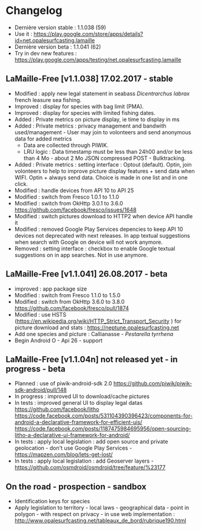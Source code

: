 # Changelog
- Dernière version stable : 1.1.038 (59)
- Use it : https://play.google.com/store/apps/details?id=net.opalesurfcasting.lamaille
- Dernière version beta : 1.1.041 (62)
- Try in dev new features : https://play.google.com/apps/testing/net.opalesurfcasting.lamaille 

## LaMaille-Free [v1.1.038] 17.02.2017 - stable
- Modified : apply new legal statement in seabass *Dicentrarchus labrax* french leasure sea fishing.
- Improved : display for species with bag limit (PMA).
- Improved : display for species with limited fishing dates.
- Added : Private metrics on picture display, ie time to display in ms
- Added : Private metrics : privacy management and bandwith used/management - User may join to volonteers and send anonymous data for added metrics
  - Data are collected through PIWIK.
  - LRU logic : Data timestamp must be less than 24h00 and/or be less than 4 Mo - about 2 Mo JSON compressed POST - Bulktracking.
- Added : Private metrics : setting interface : Optout (default). Optin, join volonteers to help to improve picture display features + send data when WIFI. Optin + always send data. Choice is made in one list and in one click.
- Modified : handle devices from API 10 to API 25
- Modified : switch from Fresco 1.0.1 to 1.1.0
- Modified : switch from OkHttp 3.0.1 to 3.6.0 https://github.com/facebook/fresco/issues/1648
- Modified : switch pictures download to HTTP2 when device API handle it
- Modified : removed Google Play Services depencies to keep API 10 devices not deprecated with next releases. In app textual suggestions when search with Google on device will not work anymore.
- Removed : setting interface : checkbox to enable Google textual suggestions on in app searches. Not in use anymore.

## LaMaille-Free [v1.1.041] 26.08.2017 - beta
- improved : app package size
- Modified : switch from Fresco 1.1.0 to 1.5.0
- Modified : switch from OkHttp 3.6.0 to 3.8.0 https://github.com/facebook/fresco/pull/1874
- Modified : use HSTS (https://en.wikipedia.org/wiki/HTTP_Strict_Transport_Security ) for picture download and stats : https://neptune.opalesurfcasting.net
- Add one species and picture : Callianasse - *Pestarella tyrrhena*
- Begin Android O - Api 26 - support

## LaMaille-Free [v1.1.04n] not released yet - in progress - beta
 - Planned : use of piwik-android-sdk 2.0 https://github.com/piwik/piwik-sdk-android/pull/148
 - In progress : improved UI to download/cache pictures
 - In tests : improved general UI to display legal datas https://github.com/facebook/litho https://code.facebook.com/posts/531104390396423/components-for-android-a-declarative-framework-for-efficient-uis/ https://code.facebook.com/posts/1187475984695956/open-sourcing-litho-a-declarative-ui-framework-for-android/
 - In tests : apply local legislation : add open source and private geolocation - don't use Google Play Services - https://mapzen.com/blog/lets-get-lost/
 - In tests : apply local legislation : add Geoserver layers - https://github.com/osmdroid/osmdroid/tree/feature/%23177
 
## On the road - prospection - sandbox
- Identification keys for species
- Apply legislation to territory - local laws - geographical data - point in polygon - with respect on privacy - in use web implementation : http://www.opalesurfcasting.net/tableaux_de_bord/rubrique190.html
